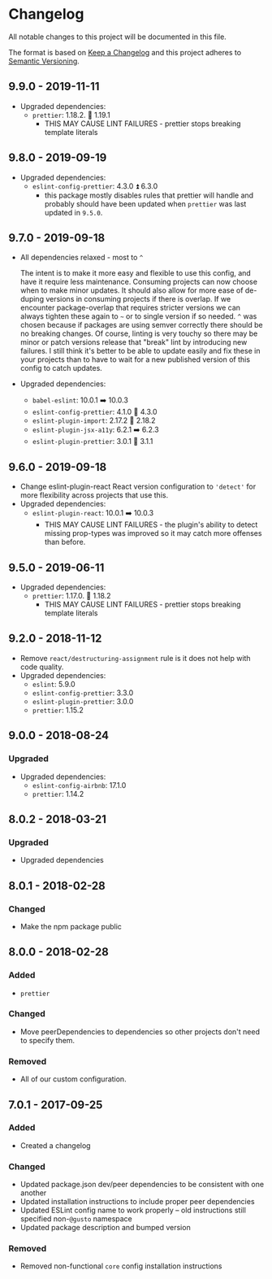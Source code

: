 # Changelog

All notable changes to this project will be documented in this file.

The format is based on [Keep a Changelog](http://keepachangelog.com/en/1.0.0/)
and this project adheres to [Semantic Versioning](http://semver.org/spec/v2.0.0.html).

## 9.9.0 - 2019-11-11

- Upgraded dependencies:
  - `prettier`: 1.18.2. :arrow_up_small: 1.19.1
    - THIS MAY CAUSE LINT FAILURES - prettier stops breaking template literals

## 9.8.0 - 2019-09-19

- Upgraded dependencies:
  - `eslint-config-prettier`: 4.3.0 :arrow_double_up: 6.3.0
    - this package mostly disables rules that prettier will handle and probably should have been updated when `prettier` was last updated in `9.5.0`.

## 9.7.0 - 2019-09-18

- All dependencies relaxed - most to `^`

  The intent is to make it more easy and flexible to use this config, and have it require less maintenance. Consuming projects can now choose when to make minor updates. It should also allow for more ease of de-duping versions in consuming projects if there is overlap. If we encounter package-overlap that requires stricter versions we can always tighten these again to `~` or to single version if so needed. `^` was chosen because if packages are using semver correctly there should be no breaking changes. Of course, linting is very touchy so there may be minor or patch versions release that "break" lint by introducing new failures. I still think it's better to be able to update easily and fix these in your projects than to have to wait for a new published version of this config to catch updates.

- Upgraded dependencies:

  - `babel-eslint`: 10.0.1 :arrow_right: 10.0.3
  - `eslint-config-prettier`: 4.1.0 :arrow_up_small: 4.3.0
  - `eslint-plugin-import`: 2.17.2 :arrow_up_small: 2.18.2
  - `eslint-plugin-jsx-a11y`: 6.2.1 :arrow_right: 6.2.3
  - `eslint-plugin-prettier`: 3.0.1 :arrow_up_small: 3.1.1

## 9.6.0 - 2019-09-18

- Change eslint-plugin-react React version configuration to `'detect'` for more flexibility across projects that use this.
- Upgraded dependencies:
  - `eslint-plugin-react`: 10.0.1 :arrow_right: 10.0.3
    - THIS MAY CAUSE LINT FAILURES - the plugin's ability to detect missing prop-types was improved so it may catch more offenses than before.

## 9.5.0 - 2019-06-11

- Upgraded dependencies:
  - `prettier`: 1.17.0. :arrow_up_small: 1.18.2
    - THIS MAY CAUSE LINT FAILURES - prettier stops breaking template literals

## 9.2.0 - 2018-11-12

- Remove `react/destructuring-assignment` rule is it does not help with code quality.
- Upgraded dependencies:
  - `eslint`: 5.9.0
  - `eslint-config-prettier`: 3.3.0
  - `eslint-plugin-prettier`: 3.0.0
  - `prettier`: 1.15.2

## 9.0.0 - 2018-08-24

### Upgraded

- Upgraded dependencies:
  - `eslint-config-airbnb`: 17.1.0
  - `prettier`: 1.14.2

## 8.0.2 - 2018-03-21

### Upgraded

- Upgraded dependencies

## 8.0.1 - 2018-02-28

### Changed

- Make the npm package public

## 8.0.0 - 2018-02-28

### Added

- `prettier`

### Changed

- Move peerDependencies to dependencies so other projects don't need to specify them.

### Removed

- All of our custom configuration.

## 7.0.1 - 2017-09-25

### Added

- Created a changelog

### Changed

- Updated package.json dev/peer dependencies to be consistent with one another
- Updated installation instructions to include proper peer dependencies
- Updated ESLint config name to work properly – old instructions still specified non-`@gusto` namespace
- Updated package description and bumped version

### Removed

- Removed non-functional `core` config installation instructions

